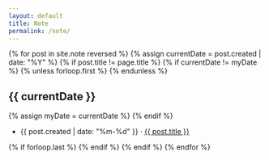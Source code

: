 ```yaml
---
layout: default
title: Note
permalink: /note/
---
```

<div class="post">
    {% for post in site.note reversed %}
    {% assign currentDate = post.created | date: "%Y" %}
    {% if post.title != page.title %}
    {% if currentDate != myDate %}
    {% unless forloop.first %}
    {% endunless %}
    <h2>{{ currentDate }}</h2>
    {% assign myDate = currentDate %}
    {% endif %}
    <ul>
        <li>
            <span>{{ post.created | date: "%m-%d" }}</span> · <a href="{{ post.url }}">{{ post.title }}</a>
        </li>
    </ul>
    {% if forloop.last %}
    {% endif %}
    {% endif %}
    {% endfor %}
</div>